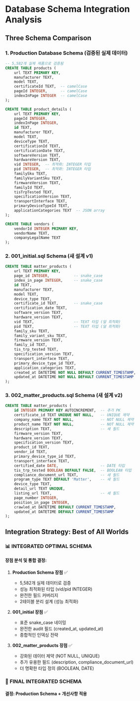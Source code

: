 # Database Schema Integration Analysis

## Three Schema Comparison

### 1. **Production Database Schema** (검증된 실제 데이터)
```sql
-- 5,582개 실제 제품으로 검증됨
CREATE TABLE products (
    url TEXT PRIMARY KEY,
    manufacturer TEXT,
    model TEXT,
    certificateId TEXT,  -- camelCase
    pageId INTEGER,      -- camelCase  
    indexInPage INTEGER  -- camelCase
);

CREATE TABLE product_details (
    url TEXT PRIMARY KEY,
    pageId INTEGER,
    indexInPage INTEGER,
    id TEXT,
    manufacturer TEXT,
    model TEXT,
    deviceType TEXT,
    certificationId TEXT,
    certificationDate TEXT,
    softwareVersion TEXT,
    hardwareVersion TEXT,
    vid INTEGER,  -- 최적화: INTEGER 타입
    pid INTEGER,  -- 최적화: INTEGER 타입
    familySku TEXT,
    familyVariantSku TEXT,
    firmwareVersion TEXT,
    familyId TEXT,
    tisTrpTested TEXT,
    specificationVersion TEXT,
    transportInterface TEXT,
    primaryDeviceTypeId TEXT,
    applicationCategories TEXT  -- JSON array
);

CREATE TABLE vendors (
    vendorId INTEGER PRIMARY KEY,
    vendorName TEXT,
    companyLegalName TEXT
);
```

### 2. **001_initial.sql Schema** (새 설계 v1)
```sql
CREATE TABLE matter_products (
    url TEXT PRIMARY KEY,
    page_id INTEGER,           -- snake_case
    index_in_page INTEGER,     -- snake_case
    id TEXT,
    manufacturer TEXT,
    model TEXT,
    device_type TEXT,
    certificate_id TEXT,       -- snake_case
    certification_date TEXT,
    software_version TEXT,
    hardware_version TEXT,
    vid TEXT,                  -- TEXT 타입 (덜 최적화)
    pid TEXT,                  -- TEXT 타입 (덜 최적화)
    family_sku TEXT,
    family_variant_sku TEXT,
    firmware_version TEXT,
    family_id TEXT,
    tis_trp_tested TEXT,
    specification_version TEXT,
    transport_interface TEXT,
    primary_device_type_id TEXT,
    application_categories TEXT,
    created_at DATETIME NOT NULL DEFAULT CURRENT_TIMESTAMP,
    updated_at DATETIME NOT NULL DEFAULT CURRENT_TIMESTAMP
);
```

### 3. **002_matter_products.sql Schema** (새 설계 v2)
```sql
CREATE TABLE matter_products (
    id INTEGER PRIMARY KEY AUTOINCREMENT,  -- 추가 PK
    certificate_id TEXT UNIQUE NOT NULL,   -- UNIQUE 제약
    company_name TEXT NOT NULL,            -- NOT NULL 제약
    product_name TEXT NOT NULL,            -- NOT NULL 제약
    description TEXT,                      -- 새 필드
    firmware_version TEXT,
    hardware_version TEXT,
    specification_version TEXT,
    product_id TEXT,
    vendor_id TEXT,
    primary_device_type_id TEXT,
    transport_interface TEXT,
    certified_date DATE,                   -- DATE 타입
    tis_trp_tested BOOLEAN DEFAULT FALSE,  -- BOOLEAN 타입
    compliance_document_url TEXT,          -- 새 필드
    program_type TEXT DEFAULT 'Matter',    -- 새 필드
    device_type TEXT,
    detail_url TEXT UNIQUE,
    listing_url TEXT,                      -- 새 필드
    page_number INTEGER,
    position_in_page INTEGER,
    crawled_at DATETIME DEFAULT CURRENT_TIMESTAMP,
    updated_at DATETIME DEFAULT CURRENT_TIMESTAMP
);
```

## Integration Strategy: Best of All Worlds

### 📊 **INTEGRATED OPTIMAL SCHEMA**

#### 장점 분석 및 통합 결정:

1. **Production Schema 장점** ✅
   - 5,582개 실제 데이터로 검증
   - 성능 최적화된 타입 (vid/pid INTEGER)
   - 완전한 필드 커버리지
   - 2테이블 분리 설계 (성능 최적화)

2. **001_initial 장점** ✅  
   - 표준 snake_case 네이밍
   - 완전한 audit 필드 (created_at, updated_at)
   - 종합적인 인덱싱 전략

3. **002_matter_products 장점** ✅
   - 강화된 데이터 제약 (NOT NULL, UNIQUE)
   - 추가 유용한 필드 (description, compliance_document_url)
   - 더 명확한 타입 정의 (BOOLEAN, DATE)

### 🎯 **FINAL INTEGRATED SCHEMA**

#### 결정: Production Schema + 개선사항 적용
